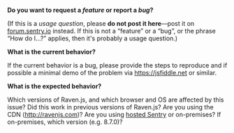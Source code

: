 **Do you want to request a *feature* or report a *bug*?**

(If this is a *usage question*, please **do not post it here**—post it on [forum.sentry.io](https://forum.sentry.io) instead. If this is not a “feature” or a “bug”, or the phrase “How do I...?” applies, then it's probably a usage question.)

**What is the current behavior?**

If the current behavior is a bug, please provide the steps to reproduce and if possible a minimal demo of the problem via https://jsfiddle.net or similar.

**What is the expected behavior?**

Which versions of Raven.js, and which browser and OS are affected by this issue? Did this work in previous versions of Raven.js? Are you using the CDN (http://ravenjs.com)? Are you using [hosted Sentry](https://sentry.io) or on-premises? If on-premises, which version (e.g. 8.7.0)?
